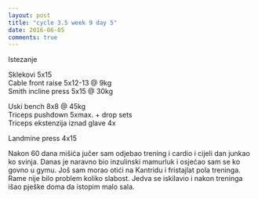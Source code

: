 ```yaml
---
layout: post
title: "cycle 3.5 week 9 day 5"
date: 2016-06-05
comments: true
---
```


Istezanje

Sklekovi 5x15  
Cable front raise 5x12-13 @ 9kg  
Smith incline press 5x15 @ 30kg   

Uski bench 8x8 @ 45kg   
Triceps pushdown 5xmax. + drop sets    
Triceps ekstenzija iznad glave 4x

Landmine press 4x15  

Nakon 60 dana mišića jučer sam odjebao trening i cardio i cijeli dan junkao ko svinja. Danas je naravno bio inzulinski mamurluk i osjećao sam se ko govno u gymu. Još sam morao otići na Kantridu i fristajlat pola treninga. Rame nije bilo problem koliko slabost. Jedva se iskilavio i nakon treninga išao pješke doma da istopim malo sala.
